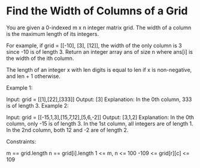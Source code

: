 # Find the Width of Columns of a Grid

You are given a 0-indexed m x n integer matrix grid. The width of a column is the maximum length of its integers.

For example, if grid = [[-10], [3], [12]], the width of the only column is 3 since -10 is of length 3.
Return an integer array ans of size n where ans[i] is the width of the ith column.

The length of an integer x with len digits is equal to len if x is non-negative, and len + 1 otherwise.

 

Example 1:

Input: grid = [[1],[22],[333]]
Output: [3]
Explanation: In the 0th column, 333 is of length 3.
Example 2:

Input: grid = [[-15,1,3],[15,7,12],[5,6,-2]]
Output: [3,1,2]
Explanation: 
In the 0th column, only -15 is of length 3.
In the 1st column, all integers are of length 1. 
In the 2nd column, both 12 and -2 are of length 2.
 

Constraints:

m == grid.length
n == grid[i].length
1 <= m, n <= 100 
-109 <= grid[r][c] <= 109